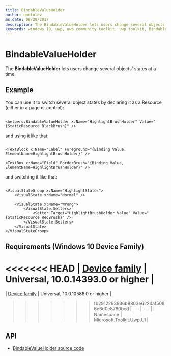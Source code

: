 ```yaml
---
title: BindableValueHolder
author: nmetulev
ms.date: 08/20/2017
description: The BindableValueHolder lets users change several objects' states at a time.
keywords: windows 10, uwp, uwp community toolkit, uwp toolkit, BindableValueHolder
---
```


# BindableValueHolder

The **BindableValueHolder** lets users change several objects' states at a time.

## Example

You can use it to switch several object states by declaring it as a Resource (either in a page or control):

```xaml

<helpers:BindableValueHolder x:Name="HighlightBrushHolder" Value="{StaticResource BlackBrush}" />

```

and using it like that:

```xaml

<TextBlock x:Name="Label" Foreground="{Binding Value, ElementName=HighlightBrushHolder}" />

<TextBox x:Name="Field" BorderBrush="{Binding Value, ElementName=HighlightBrushHolder}" />

```

and switching it like that:

```xaml

<VisualStateGroup x:Name="HighlightStates">
    <VisualState x:Name="Normal" />

    <VisualState x:Name="Wrong">
        <VisualState.Setters>
            <Setter Target="HighlightBrushHolder.Value" Value="{StaticResource RedBrush}" />
        </VisualState.Setters>
    </VisualState>
</VisualStateGroup>

```

## Requirements (Windows 10 Device Family)

<<<<<<< HEAD
| [Device family](http://go.microsoft.com/fwlink/p/?LinkID=526370) | Universal, 10.0.14393.0 or higher |
=======
| [Device family](http://go.microsoft.com/fwlink/p/?LinkID=526370) | Universal, 10.0.10586.0 or higher |
>>>>>>> fb2912293936b8803e6224af5086e6d0c8780bcd
| --- | --- |
| Namespace | Microsoft.Toolkit.Uwp.UI |

## API

* [BindableValueHolder source code](https://github.com/Microsoft/UWPCommunityToolkit/blob/master/Microsoft.Toolkit.Uwp.UI/Helpers/BindableValueHolder.cs)